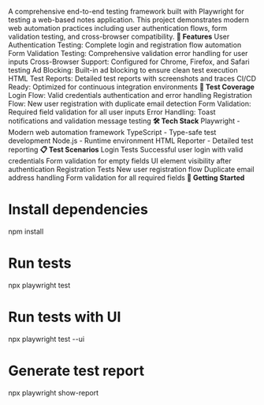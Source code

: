A comprehensive end-to-end testing framework built with Playwright for testing a web-based notes application. This project demonstrates modern web automation practices including user authentication flows, form validation testing, and cross-browser compatibility.
**🚀 Features**
User Authentication Testing: Complete login and registration flow automation
Form Validation Testing: Comprehensive validation error handling for user inputs
Cross-Browser Support: Configured for Chrome, Firefox, and Safari testing
Ad Blocking: Built-in ad blocking to ensure clean test execution
HTML Test Reports: Detailed test reports with screenshots and traces
CI/CD Ready: Optimized for continuous integration environments
**🧪 Test Coverage**
Login Flow: Valid credentials authentication and error handling
Registration Flow: New user registration with duplicate email detection
Form Validation: Required field validation for all user inputs
Error Handling: Toast notifications and validation message testing
**🛠️ Tech Stack**
Playwright - Modern web automation framework
TypeScript - Type-safe test development
Node.js - Runtime environment
HTML Reporter - Detailed test reporting
**📋 Test Scenarios**
Login Tests
Successful user login with valid credentials
Form validation for empty fields
UI element visibility after authentication
Registration Tests
New user registration flow
Duplicate email address handling
Form validation for all required fields
**🚀 Getting Started**
# Install dependencies
npm install

# Run tests
npx playwright test

# Run tests with UI
npx playwright test --ui

# Generate test report
npx playwright show-report
